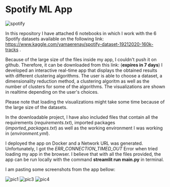 # Spotify ML App

![spotify](https://user-images.githubusercontent.com/74113692/116729820-edf92600-a9e7-11eb-91d7-3fb6e26468ae.png)


In this repository I have attached 6 notebooks in which I work with the 6 Spotify datasets available on
the following link: https://www.kaggle.com/yamaerenay/spotify-dataset-19212020-160k-tracks .

Because of the large size of the files inside my app, I couldn't push it on github.
Therefore, it can be downloaded from this link: (**expires in 7 days**)
I developed an interactive real-time app that displays the obtained results with different
clustering algorithms. The user is able to choose a dataset, a dimensionality reduction method,
a clustering algoritm as well as the number of clusters for some of the algorithms. 
The visualizations are shown in realtime depending on the user's choices.

Please note that loading the visualizations might take some time because of the large size of the datasets.

In the downloadable project, I have also included files that contain all the requirements (*requirements.txt*),
imported packages (*imported_packages.txt*) as well as the working environment I was working in (*environment.yml*).

I deployed the app on Docker and a Network URL was generated. Unfortunately, I got the *ERR_CONNECTION_TIMED_OUT*
Error when tried loading my app in the browser. I believe that with all the files provided, the app
can be run locally with the command **streamlit run main.py** in terminal.

I am pasting some screenshots from the app bellow:

![pic1](https://user-images.githubusercontent.com/74113692/116729602-a4a8d680-a9e7-11eb-9ebd-bdb070aa23bd.png)
![pic3](https://user-images.githubusercontent.com/74113692/116729648-b25e5c00-a9e7-11eb-8e07-87c3393541d3.png)
![pic4](https://user-images.githubusercontent.com/74113692/116729673-ba1e0080-a9e7-11eb-9ee1-2e58f5d03e59.png)
